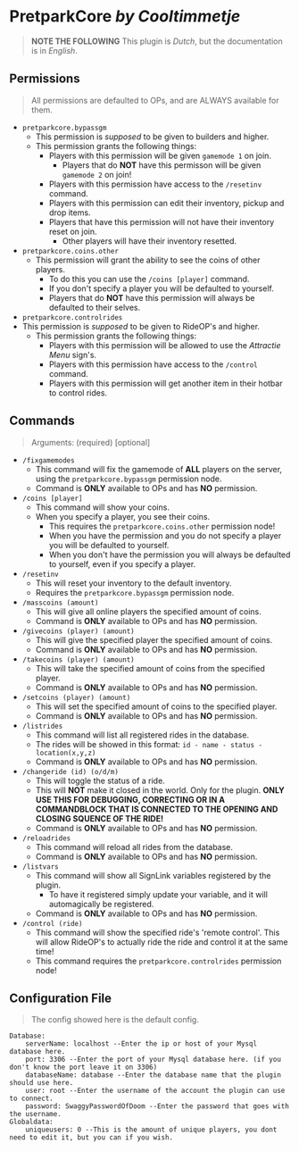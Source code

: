 # **PretparkCore** _by Cooltimmetje_
> **NOTE THE FOLLOWING** This plugin is _Dutch_, but the documentation is in _English_.

## Permissions
> All permissions are defaulted to OPs, and are ALWAYS available for them.

- `pretparkcore.bypassgm`
  - This permission is _supposed_ to be given to builders and higher.
  - This permission grants the following things:
    - Players with this permission will be given `gamemode 1` on join.
      - Players that do **NOT** have this permisson will be given `gamemode 2` on join!
    - Players with this permission have access to the `/resetinv` command.
    - Players with this permission can edit their inventory, pickup and drop items.
    - Players that have this permission will not have their inventory reset on join.
      - Other players will have their inventory resetted.
- `pretparkcore.coins.other`
  - This permission will grant the ability to see the coins of other players.
    - To do this you can use the `/coins [player]` command.
    - If you don't specify a player you will be defaulted to yourself.
    - Players that do **NOT** have this permission will always be defaulted to their selves.
- `pretparkcore.controlrides`
- This permission is _supposed_ to be given to RideOP's and higher.
  - This permission grants the following things:
    - Players with this permission will be allowed to use the _Attractie Menu_ sign's.
    - Players with this permission have access to the `/control` command.
    - Players with this permission will get another item in their hotbar to control rides.
    
## Commands
> Arguments: (required) [optional]

- `/fixgamemodes`
  - This command will fix the gamemode of **ALL** players on the server, using the `pretparkcore.bypassgm` permission node.
  - Command is **ONLY** available to OPs and has **NO** permission.
- `/coins [player]`
  - This command will show your coins.
  - When you specify a player, you see their coins.
    - This requires the `pretparkcore.coins.other` permission node!
    - When you have the permission and you do not specify a player you will be defaulted to yourself.
    - When you don't have the permission you will always be defaulted to yourself, even if you specify a player.
- `/resetinv`
  - This will reset your inventory to the default inventory.
  - Requires the `pretparkcore.bypassgm` permission node.
- `/masscoins (amount)`
  - This will give all online players the specified amount of coins.
  - Command is **ONLY** available to OPs and has **NO** permission.
- `/givecoins (player) (amount)`
  - This will give the specified player the specified amount of coins.
  - Command is **ONLY** available to OPs and has **NO** permission.
- `/takecoins (player) (amount)`
  - This will take the specified amount of coins from the specified player.
  - Command is **ONLY** available to OPs and has **NO** permission.
- `/setcoins (player) (amount)`
  - This will set the specified amount of coins to the specified player.
  - Command is **ONLY** available to OPs and has **NO** permission.
- `/listrides`
  - This command will list all registered rides in the database.
  - The rides will be showed in this format: `id - name - status - location(x,y,z)`
  - Command is **ONLY** available to OPs and has **NO** permission.
- `/changeride (id) (o/d/m)`
  - This will toggle the status of a ride.
  - This will **NOT** make it closed in the world. Only for the plugin. **ONLY USE THIS FOR DEBUGGING, CORRECTING OR IN A COMMANDBLOCK THAT IS CONNECTED TO THE OPENING AND CLOSING SQUENCE OF THE RIDE!**
  - Command is **ONLY** available to OPs and has **NO** permission.
- `/reloadrides`
  - This command will reload all rides from the database.
  - Command is **ONLY** available to OPs and has **NO** permission.
- `/listvars`
  - This command will show all SignLink variables registered by the plugin.
    - To have it registered simply update your variable, and it will automagically be registered.
  - Command is **ONLY** available to OPs and has **NO** permission.
- `/control (ride)`
  - This command will show the specified ride's 'remote control'. This will allow RideOP's to actually ride the ride and control it at the same time!
  - This command requires the `pretparkcore.controlrides` permission node!


## Configuration File
> The config showed here is the default config.

```
Database:
    serverName: localhost --Enter the ip or host of your Mysql database here.
    port: 3306 --Enter the port of your Mysql database here. (if you don't know the port leave it on 3306)
    databaseName: database --Enter the database name that the plugin should use here.
    user: root --Enter the username of the account the plugin can use to connect.
    password: SwaggyPasswordOfDoom --Enter the password that goes with the username.
Globaldata:
    uniqueusers: 0 --This is the amount of unique players, you dont need to edit it, but you can if you wish.
```


